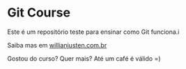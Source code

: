 # Git Course

Este é um repositório teste para ensinar como Git funciona.i

Saiba mas em [willianjusten.com.br](http://www.willianjusten.com.br)

Gostou do curso? Quer mais? Até um café é válido =)

